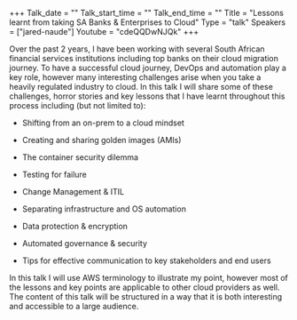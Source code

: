 +++
Talk_date = ""
Talk_start_time = ""
Talk_end_time = ""
Title = "Lessons learnt from taking SA Banks & Enterprises to Cloud"
Type = "talk"
Speakers = ["jared-naude"]
Youtube = "cdeQQDwNJQk"
+++

Over the past 2 years, I have been working with several South African financial services institutions including top banks on their cloud migration journey. To have a successful cloud journey, DevOps and automation play a key role, however many interesting challenges arise when you take a heavily regulated industry to cloud. In this talk I will share some of these challenges, horror stories and key lessons that I have learnt throughout this process including (but not limited to):

- Shifting from an on-prem to a cloud mindset

- Creating and sharing golden images (AMIs)

- The container security dilemma

- Testing for failure

- Change Management & ITIL

- Separating infrastructure and OS automation

- Data protection & encryption

- Automated governance & security

- Tips for effective communication to key stakeholders and end users

In this talk I will use AWS terminology to illustrate my point, however most of the lessons and key points are applicable to other cloud providers as well. The content of this talk will be structured in a way that it is both interesting and accessible to a large audience.
